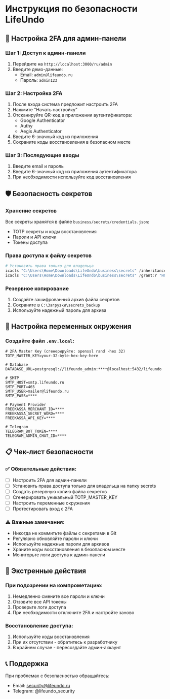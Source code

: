 # Инструкция по безопасности LifeUndo

## 🔐 Настройка 2FA для админ-панели

### Шаг 1: Доступ к админ-панели
1. Перейдите на `http://localhost:3000/ru/admin`
2. Введите демо-данные:
   - Email: `admin@lifeundo.ru`
   - Пароль: `admin123`

### Шаг 2: Настройка 2FA
1. После входа система предложит настроить 2FA
2. Нажмите "Начать настройку"
3. Отсканируйте QR-код в приложении аутентификатора:
   - Google Authenticator
   - Authy
   - Aegis Authenticator
4. Введите 6-значный код из приложения
5. Сохраните коды восстановления в безопасном месте

### Шаг 3: Последующие входы
1. Введите email и пароль
2. Введите 6-значный код из приложения аутентификатора
3. При необходимости используйте код восстановления

## 🛡️ Безопасность секретов

### Хранение секретов
Все секреты хранятся в файле `business/secrets/credentials.json`:
- TOTP секреты и коды восстановления
- Пароли и API ключи
- Токены доступа

### Права доступа к файлу секретов
```powershell
# Установить права только для владельца
icacls "C:\Users\Home\Downloads\LifeUndo\business\secrets" /inheritance:r
icacls "C:\Users\Home\Downloads\LifeUndo\business\secrets" /grant:r "HOME\Sergey:(OI)(CI)F"
```

### Резервное копирование
1. Создайте зашифрованный архив файла секретов
2. Сохраните в `C:\Загрузки\secrets_backup`
3. Используйте надежный пароль для архива

## 🔧 Настройка переменных окружения

### Создайте файл `.env.local`:
```env
# 2FA Master Key (сгенерируйте: openssl rand -hex 32)
TOTP_MASTER_KEY=your-32-byte-hex-key-here

# Database
DATABASE_URL=postgresql://lifeundo_admin:****@localhost:5432/lifeundo

# SMTP
SMTP_HOST=smtp.lifeundo.ru
SMTP_PORT=465
SMTP_USER=mailer@lifeundo.ru
SMTP_PASS=****

# Payment Provider
FREEKASSA_MERCHANT_ID=****
FREEKASSA_SECRET_WORD=****
FREEKASSA_API_KEY=****

# Telegram
TELEGRAM_BOT_TOKEN=****
TELEGRAM_ADMIN_CHAT_ID=****
```

## 📋 Чек-лист безопасности

### ✅ Обязательные действия:
- [ ] Настроить 2FA для админ-панели
- [ ] Установить права доступа только для владельца на папку secrets
- [ ] Создать резервную копию файла секретов
- [ ] Сгенерировать уникальный TOTP_MASTER_KEY
- [ ] Настроить переменные окружения
- [ ] Протестировать вход с 2FA

### ⚠️ Важные замечания:
- Никогда не коммитьте файлы с секретами в Git
- Регулярно обновляйте пароли и ключи
- Используйте надежные пароли для архивов
- Храните коды восстановления в безопасном месте
- Мониторьте логи доступа к админ-панели

## 🚨 Экстренные действия

### При подозрении на компрометацию:
1. Немедленно смените все пароли и ключи
2. Отзовите все API токены
3. Проверьте логи доступа
4. При необходимости отключите 2FA и настройте заново

### Восстановление доступа:
1. Используйте коды восстановления
2. При их отсутствии - обратитесь к разработчику
3. В крайнем случае - пересоздайте админ-аккаунт

## 📞 Поддержка
При проблемах с безопасностью обращайтесь:
- Email: security@lifeundo.ru
- Telegram: @lifeundo_security
